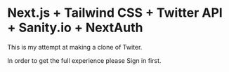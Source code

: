 # Next.js + Tailwind CSS + Twitter API + Sanity.io + NextAuth

This is my attempt at making a clone of Twiter.

In order to get the full experience please Sign in first.
